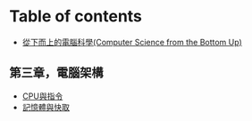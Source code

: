 # Table of contents

* [從下而上的電腦科學(Computer Science from the Bottom Up)](README.md)

## 第三章，電腦架構 <a href="#03_ComputerArchitecture" id="03_ComputerArchitecture"></a>

* [CPU與指令](03\_ComputerArchitecture/cpu\_opcode.md)
* [記憶體與快取](03\_ComputerArchitecture/ji-yi-ti-yu-kuai-qu.md)
